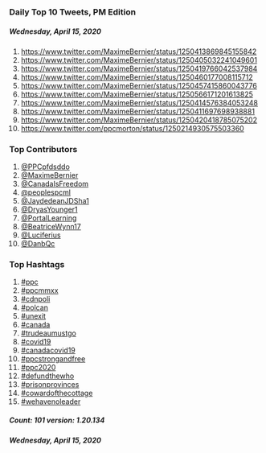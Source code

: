 ### Daily Top 10 Tweets, PM Edition
##### Wednesday, April 15, 2020
 1) https://www.twitter.com/MaximeBernier/status/1250413869845155842
 2) https://www.twitter.com/MaximeBernier/status/1250405032241049601
 3) https://www.twitter.com/MaximeBernier/status/1250419766042537984
 4) https://www.twitter.com/MaximeBernier/status/1250460177008115712
 5) https://www.twitter.com/MaximeBernier/status/1250457415860043776
 6) https://www.twitter.com/MaximeBernier/status/1250566171201613825
 7) https://www.twitter.com/MaximeBernier/status/1250414576384053248
 8) https://www.twitter.com/MaximeBernier/status/1250411697698938881
 9) https://www.twitter.com/MaximeBernier/status/1250420418785075202
10) https://www.twitter.com/ppcmorton/status/1250214930575503360

### Top Contributors
  1) [@PPCpfdsddo](https://www.twitter.com/PPCpfdsddo)
  2) [@MaximeBernier](https://www.twitter.com/MaximeBernier)
  3) [@CanadaIsFreedom](https://www.twitter.com/CanadaIsFreedom)
  4) [@peoplespcml](https://www.twitter.com/peoplespcml)
  5) [@JaydedeanJDSha1](https://www.twitter.com/JaydedeanJDSha1)
  6) [@DryasYounger1](https://www.twitter.com/DryasYounger1)
  7) [@PortalLearning](https://www.twitter.com/PortalLearning)
  8) [@BeatriceWynn17](https://www.twitter.com/BeatriceWynn17)
  9) [@Luciferius](https://www.twitter.com/Luciferius)
 10) [@DanbQc](https://www.twitter.com/DanbQc)



### Top Hashtags

  1) [#ppc](https://www.twitter.com/hashtag/ppc)
  2) [#ppcmmxx](https://www.twitter.com/hashtag/ppcmmxx)
  3) [#cdnpoli](https://www.twitter.com/hashtag/cdnpoli)
  4) [#polcan](https://www.twitter.com/hashtag/polcan)
  5) [#unexit](https://www.twitter.com/hashtag/unexit)
  6) [#canada](https://www.twitter.com/hashtag/canada)
  7) [#trudeaumustgo](https://www.twitter.com/hashtag/trudeaumustgo)
  8) [#covid19](https://www.twitter.com/hashtag/covid19)
  9) [#canadacovid19](https://www.twitter.com/hashtag/canadacovid19)
 10) [#ppcstrongandfree](https://www.twitter.com/hashtag/ppcstrongandfree)
 11) [#ppc2020](https://www.twitter.com/hashtag/ppc2020)
 12) [#defundthewho](https://www.twitter.com/hashtag/defundthewho)
 13) [#prisonprovinces](https://www.twitter.com/hashtag/prisonprovinces)
 14) [#cowardofthecottage](https://www.twitter.com/hashtag/cowardofthecottage)
 15) [#wehavenoleader](https://www.twitter.com/hashtag/wehavenoleader)

##### Count: 101	version: 1.20.134
##### Wednesday, April 15, 2020

